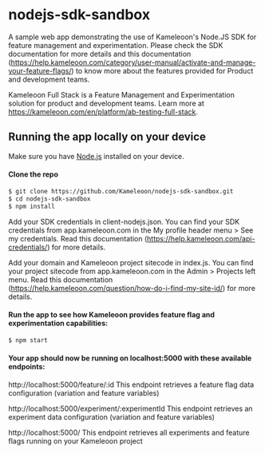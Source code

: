 # nodejs-sdk-sandbox

A sample web app demonstrating the use of Kameleoon's Node.JS SDK for feature management and experimentation. Please check the SDK documentation for more details and this documentation (https://help.kameleoon.com/category/user-manual/activate-and-manage-your-feature-flags/) to know more about the features provided for Product and development teams.

Kameleoon Full Stack is a Feature Management and Experimentation solution for product and development teams. Learn more at https://kameleoon.com/en/platform/ab-testing-full-stack.

## Running the app locally on your device

Make sure you have [Node.js](http://nodejs.org/) installed on your device.

#### Clone the repo
```sh
$ git clone https://github.com/Kameleoon/nodejs-sdk-sandbox.git
$ cd nodejs-sdk-sandbox
$ npm install
```
Add your SDK credentials in client-nodejs.json. You can find your SDK credentials from app.kameleoon.com in the My profile header menu > See my credentials. Read this documentation (https://help.kameleoon.com/api-credentials/) for more details.

Add your domain and Kameleoon project sitecode in index.js. You can find your project sitecode from app.kameleoon.com in the Admin > Projects left menu. Read this documentation (https://help.kameleoon.com/question/how-do-i-find-my-site-id/) for more details.

#### Run the app to see how Kameleoon provides feature flag and experimentation capabilities:
```sh
$ npm start
```

#### Your app should now be running on localhost:5000 with these available endpoints:
http://localhost:5000/feature/:id
This endpoint retrieves a feature flag data configuration (variation and feature variables)

http://localhost:5000/experiment/:experimentId
This endpoint retrieves an experiment data configuration (variation and feature variables)

http://localhost:5000/
This endpoint retrieves all experiments and feature flags running on your Kameleoon project